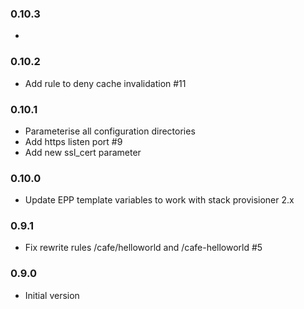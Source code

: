 ### 0.10.3
*

### 0.10.2
* Add rule to deny cache invalidation #11

### 0.10.1
* Parameterise all configuration directories
* Add https listen port #9
* Add new ssl_cert parameter

### 0.10.0
* Update EPP template variables to work with stack provisioner 2.x

### 0.9.1
* Fix rewrite rules /cafe/helloworld and /cafe-helloworld #5

### 0.9.0
* Initial version
